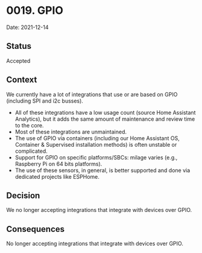 # 0019. GPIO

Date: 2021-12-14

## Status

Accepted

## Context

We currently have a lot of integrations that use or are based on GPIO (including SPI and i2c busses).

- All of these integrations have a low usage count (source Home Assistant Analytics),
  but it adds the same amount of maintenance and review time to the core.
- Most of these integrations are unmaintained.
- The use of GPIO via containers (including our Home Assistant OS, Container
  & Supervised installation methods) is often unstable or complicated.
- Support for GPIO on specific platforms/SBCs: milage varies (e.g., Raspberry Pi on 64 bits platforms).
- The use of these sensors, in general, is better supported and done via dedicated projects like ESPHome.

## Decision

We no longer accepting integrations that integrate with devices over GPIO.

## Consequences

No longer accepting integrations that integrate with devices over GPIO.
